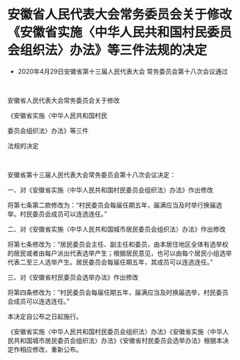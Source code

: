 # 安徽省人民代表大会常务委员会关于修改《安徽省实施〈中华人民共和国村民委员会组织法〉办法》等三件法规的决定

- 2020年4月29日安徽省第十三届人民代表大会
  常务委员会第十八次会议通过

<!-- INFO END -->

​

安徽省人民代表大会常务委员会关于修改

《安徽省实施〈中华人民共和国村民

委员会组织法〉办法》等三件

法规的决定

​

安徽省第十三届人民代表大会常务委员会第十八次会议决定：

一、对《安徽省实施〈中华人民共和国村民委员会组织法〉办法》作出修改

将第七条第二款修改为：“村民委员会每届任期五年，届满应当及时举行换届选举。村民委员会成员可以连选连任。”

二、对《安徽省实施〈中华人民共和国城市居民委员会组织法〉办法》作出修改

将第七条修改为：“居民委员会主任、副主任和委员，由本居住地区全体有选举权的居民或者由每户派出代表选举产生；根据居民意见，也可以由每个居民小组选举代表二至三人选举产生。居民委员会每届任期五年，其成员可以连选连任。”

三、对《安徽省村民委员会选举办法》作出修改

将第四条修改为：“村民委员会每届任期五年，届满应当及时换届选举，村民委员会成员可以连选连任。”

本决定自公布之日起施行。

《安徽省实施〈中华人民共和国村民委员会组织法〉办法》《安徽省实施〈中华人民共和国城市居民委员会组织法〉办法》《安徽省村民委员会选举办法》根据本决定作相应修改，重新公布。

